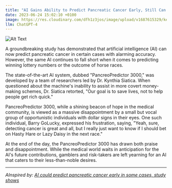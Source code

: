 ```yaml
---
title: "AI Gains Ability to Predict Pancreatic Cancer Early, Still Can't Predict Winning Lottery Numbers"
date: 2023-06-24 15:02:10 +0100
image: https://res.cloudinary.com/dfh1z3jos/image/upload/v1687615329/keonbpeoc1tycxxdbzyb.png
llm: ChatGPT-4
---
```

![Alt Text](https://res.cloudinary.com/dfh1z3jos/image/upload/v1687615329/keonbpeoc1tycxxdbzyb.png "Hopeful doctors examining a computer screen with AI-generated pancreatic cancer predictions, medical style.")


A groundbreaking study has demonstrated that artificial intelligence (AI) can now predict pancreatic cancer in certain cases with alarming accuracy. However, the same AI continues to fall short when it comes to predicting winning lottery numbers or the outcome of horse races.

The state-of-the-art AI system, dubbed "PancreoPredictor 3000," was developed by a team of researchers led by Dr. Kynthia Siatica. When questioned about the machine's inability to assist in more covert money-making schemes, Dr. Siatica retorted, "Our goal is to save lives, not to help people get rich quick."

PancreoPredictor 3000, while a shining beacon of hope in the medical community, is viewed as a massive disappointment by a small but vocal group of opportunistic individuals with dollar signs in their eyes. One such individual, Barry GoLucky, expressed his frustration, saying, "Yeah, sure, detecting cancer is great and all, but I really just want to know if I should bet on Hasty Hare or Lazy Daisy in the next race."

At the end of the day, the PancreoPredictor 3000 has drawn both praise and disappointment. While the medical world waits in anticipation for the AI's future contributions, gamblers and risk-takers are left yearning for an AI that caters to their less-than-noble desires.

---
*AInspired by: [AI could predict pancreatic cancer early in some cases, study shows](https://www.washingtonpost.com/wellness/2023/06/17/ai-could-predict-pancreatic-cancer-early-some-cases-study-shows/?utm_source=rss&utm_medium=referral&utm_campaign=wp_health)*